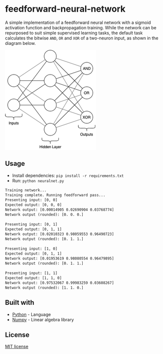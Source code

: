 # feedforward-neural-network

A simple implementation of a feedforward neural network with a sigmoid activation function and backpropagation training. While the network can be repurposed to suit simple supervised learning tasks, the default task calculates the bitwise `AND`, `OR` and `XOR` of a two-neuron input, as shown in the diagram below.

![Diagram](diagram.png)

## Usage

- Install dependencies: `pip install -r requirements.txt`
- Run: `python neuralnet.py`

```
Training network...
Training complete. Running feedforward pass...
Presenting input: [0, 0]
Expected output: [0, 0, 0]
Network output: [0.00014905 0.02690904 0.03768774]
Network output (rounded): [0. 0. 0.]

Presenting input: [0, 1]
Expected output: [0, 1, 1]
Network output: [0.02010323 0.98059553 0.96490723]
Network output (rounded): [0. 1. 1.]

Presenting input: [1, 0]
Expected output: [0, 1, 1]
Network output: [0.01953619 0.98080554 0.96479895]
Network output (rounded): [0. 1. 1.]

Presenting input: [1, 1]
Expected output: [1, 1, 0]
Network output: [0.97532067 0.99983259 0.03608267]
Network output (rounded): [1. 1. 0.]
```

## Built with

- [Python](https://www.python.org/) - Language
- [Numpy](https://numpy.org/) - Linear algebra library

## License

[MIT license](./LICENSE)
